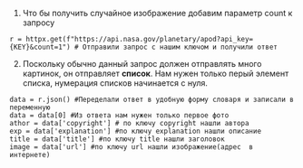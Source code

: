 1. Что бы получить случайное изображение добавим параметр count к запросу
```
r = httpx.get(f"https://api.nasa.gov/planetary/apod?api_key={KEY}&count=1") # Отправили запрос с нашим ключом и получили ответ
```
2. Поскольку обычно данный запрос должен отправлять много картинок, он отправляет <b>список</b>. Нам нужен только перый элемент списка, нумерация списков начинается с нуля.
```
data = r.json() #Переделали ответ в удобную форму словаря и записали в переменную
data = data[0] #Из ответа нам нужен только первое фото
athor = data['copyright'] # по ключу copyright нашли автора
exp = data['explanation'] #по ключу explanation нашли описание
title = data['title'] #по ключу title нашли заголовок
image = data['url'] #по ключу url нашли изображение(адрес  в интернете)
```